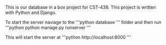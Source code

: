 This is our database in a box project for CST-438.  This project is written with Python and Django.

To start the server naviage to the 
'''python
database
''' 
folder and then run 
'''python
python manage.py runserver
'''

This will start the server at 
'''python
http://localhost:8000
'''
